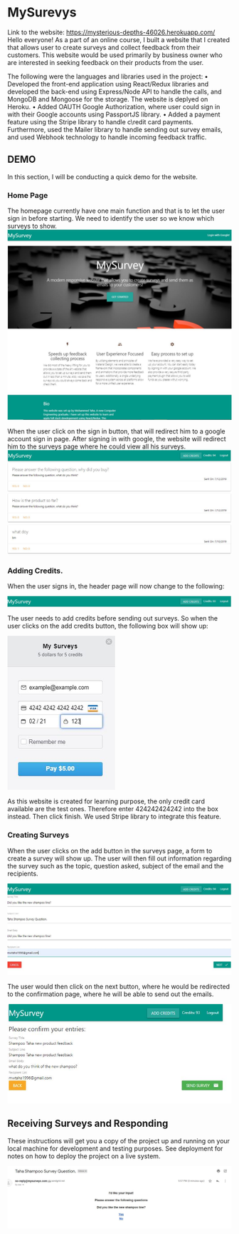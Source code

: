# MySurevys
Link to the website: https://mysterious-depths-46026.herokuapp.com/
Hello everyone! As a part of an online course, I built a website that I created that allows user to create surveys and collect feedback from their customers. This website would be used primarily by business owner who are interested in seeking feedback on their products from the user. 

The following were the languages and libraries used in the project:
•	Developed the front-end application using React/Redux libraries and developed the back-end using Express/Node API to handle the calls, and MongoDB and Mongoose for the storage. The website is deplyed on Heroku. 
•	Added OAUTH Google Authorization, where user could sign in with their Google accounts using PassportJS library. 
•	Added a payment feature using the Stripe library to handle c\redit card payments. Furthermore, used the Mailer library to handle sending out survey emails, and used Webhook technology to handle incoming feedback traffic. 


## DEMO

In this section, I will be conducting a quick demo for the website. 

### Home Page

The homepage currently have one main function and that is to let the user sign in before starting. We need to identify the user so we know which surveys to show. 
![demo1](/images/home.JPG)



When the user click on the sign in button, that will redirect him to a google account sign in page. After signing in with google, the website will redirect him to the surveys page where he could view all his surveys. 
![demo2](/images/surveyspage.JPG)




### Adding Credits.
When the user signs in, the header page will now change to the following:

![demo3](/images/header.JPG)


The user needs to add credits before sending out surveys. So when the user clicks on the add credits button, the following box will show up:

![demo4](/images/addcredit.JPG)


As this website is created for learning purpose, the only credit card available are the test ones. Therefore enter 424242424242 into the box instead. Then click finish. We used Stripe library to integrate this feature. 

### Creating Surveys

When the user clicks on the add button in the surveys page, a form to create a survey will show up. The user will then fill out information regarding the survey such as the topic, question asked, subject of the email and the recipients.


![demo5](/images/newsurvey.JPG)

The user would then click on the next button, where he would be redirected to the confirmation page, where he will be able to send out the emails. 

![demo6](/images/confirmation.JPG)


## Receiving Surveys and Responding

These instructions will get you a copy of the project up and running on your local machine for development and testing purposes. See deployment for notes on how to deploy the project on a live system.


![demo7](/images/email.JPG)




